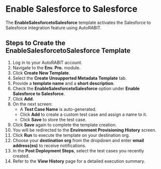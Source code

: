 # Enable Salesforce to Salesforce

The **EnableSalesforcetoSalesforce** template activates the Salesforce to Salesforce integration feature using AutoRABIT.

## Steps to Create the EnableSalesforcetoSalesforce Template

1. Log in to your AutoRABIT account.
2. Navigate to the **Env. Pro.** module.
3. Click **Create New Template**.
4. Select the **Create Unsupported Metadata Template** tab.
5. Provide a **template name** and a **short description**.
6. Check the **EnableSalesforcetoSalesforce** option under **Enable Salesforce to Salesforce**.
7. Click **Add**.
8. On the next screen:
   * A **Test Case Name** is auto-generated.
   * Click **Add** to create a custom test case and assign a name to it.
   * Click **Save** to store the test case.
9. Click **Save** again to complete the template creation.
10. You will be redirected to the **Environment Provisioning History** screen.
11. Click **Run** to execute the template on your destination org.
12. Choose your **destination org** from the dropdown and enter **email address(es)** to receive notifications.
13. In the **Post Deployment Steps**, select the test cases you recently created.
14. Refer to the **View History** page for a detailed execution summary.
